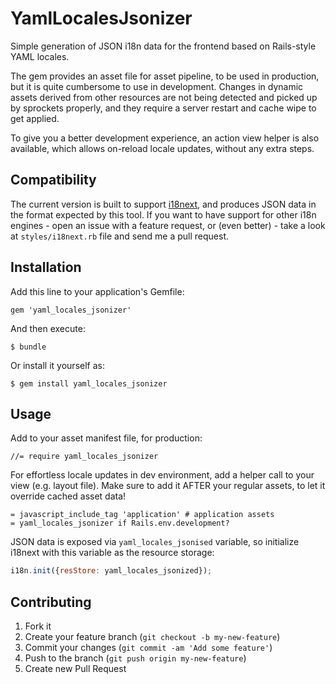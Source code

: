# YamlLocalesJsonizer

Simple generation of JSON i18n data for the frontend based on Rails-style YAML
locales.

The gem provides an asset file for asset pipeline, to be used in production,
but it is quite cumbersome to use in development. Changes in dynamic assets
derived from other resources are not being detected and picked up by sprockets
properly, and they require a server restart and cache wipe to get applied.

To give you a better development experience, an action view helper is also
available, which allows on-reload locale updates, without any extra steps.

## Compatibility

The current version is built to support [i18next](http://i18next.com/), and
produces JSON data in the format expected by this tool. If you want to have
support for other i18n engines - open an issue with a feature request, or
(even better) - take a look at `styles/i18next.rb` file and send me a pull
request.

## Installation

Add this line to your application's Gemfile:

    gem 'yaml_locales_jsonizer'

And then execute:

    $ bundle

Or install it yourself as:

    $ gem install yaml_locales_jsonizer

## Usage

Add to your asset manifest file, for production:

```
//= require yaml_locales_jsonizer
```

For effortless locale updates in dev environment, add a helper call to your
view (e.g. layout file).  Make sure to add it AFTER your regular assets, to let
it override cached asset data!

```erb
= javascript_include_tag 'application' # application assets
= yaml_locales_jsonizer if Rails.env.development?
```

JSON data is exposed via `yaml_locales_jsonised` variable, so initialize
i18next with this variable as the resource storage:

```javascript
i18n.init({resStore: yaml_locales_jsonized});
```

## Contributing

1. Fork it
2. Create your feature branch (`git checkout -b my-new-feature`)
3. Commit your changes (`git commit -am 'Add some feature'`)
4. Push to the branch (`git push origin my-new-feature`)
5. Create new Pull Request
